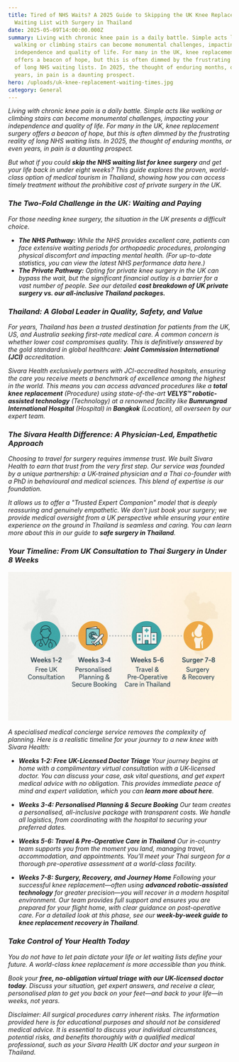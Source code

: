 ```yaml
---
title: Tired of NHS Waits? A 2025 Guide to Skipping the UK Knee Replacement
  Waiting List with Surgery in Thailand
date: 2025-05-09T14:00:00.000Z
summary: Living with chronic knee pain is a daily battle. Simple acts like
  walking or climbing stairs can become monumental challenges, impacting your
  independence and quality of life. For many in the UK, knee replacement surgery
  offers a beacon of hope, but this is often dimmed by the frustrating reality
  of long NHS waiting lists. In 2025, the thought of enduring months, or even
  years, in pain is a daunting prospect.
hero: /uploads/uk-knee-replacement-waiting-times.jpg
category: General
---
```

*Living with chronic knee pain is a daily battle. Simple acts like walking or climbing stairs can become monumental challenges, impacting your independence and quality of life. For many in the UK, knee replacement surgery offers a beacon of hope, but this is often dimmed by the frustrating reality of long NHS waiting lists. In 2025, the thought of enduring months, or even years, in pain is a daunting prospect.*

*But what if you could **skip the NHS waiting list for knee surgery** and get your life back in under eight weeks? This guide explores the proven, world-class option of medical tourism in Thailand, showing how you can access timely treatment without the prohibitive cost of private surgery in the UK.*

### ***The Two-Fold Challenge in the UK: Waiting and Paying***

*For those needing knee surgery, the situation in the UK presents a difficult choice.*

* ***The NHS Pathway:** While the NHS provides excellent care, patients can face extensive waiting periods for orthopaedic procedures, prolonging physical discomfort and impacting mental health. (For up-to-date statistics, you can view the latest NHS performance data here.)*
* ***The Private Pathway:** Opting for private knee surgery in the UK can bypass the wait, but the significant financial outlay is a barrier for a vast number of people. See our detailed **cost breakdown of UK private surgery vs. our all-inclusive Thailand packages.***

### ***Thailand: A Global Leader in Quality, Safety, and Value***

*For years, Thailand has been a trusted destination for patients from the UK, US, and Australia seeking first-rate medical care. A common concern is whether lower cost compromises quality. This is definitively answered by the gold standard in global healthcare: **Joint Commission International (JCI)** accreditation.*

*Sivara Health exclusively partners with JCI-accredited hospitals, ensuring the care you receive meets a benchmark of excellence among the highest in the world. This means you can access advanced procedures like a **total knee replacement** (Procedure) using state-of-the-art **VELYS™ robotic-assisted technology** (Technology) at a renowned facility like **Bumrungrad International Hospital** (Hospital) in **Bangkok** (Location), all overseen by our expert team.*

### ***The Sivara Health Difference: A Physician-Led, Empathetic Approach***

*Choosing to travel for surgery requires immense trust. We built Sivara Health to earn that trust from the very first step. Our service was founded by a unique partnership: a UK-trained physician and a Thai co-founder with a PhD in behavioural and medical sciences. This blend of expertise is our foundation.*

*It allows us to offer a "Trusted Expert Companion" model that is deeply reassuring and genuinely empathetic. We don’t just book your surgery; we provide medical oversight from a UK perspective while ensuring your entire experience on the ground in Thailand is seamless and caring. You can learn more about this in our guide to **safe surgery in Thailand**.*

### ***Your Timeline: From UK Consultation to Thai Surgery in Under 8 Weeks***

![sivara health timeline](/uploads/sivara-health-timeline.jpg "sivara health timeline")

*A specialised medical concierge service removes the complexity of planning. Here is a realistic timeline for your journey to a new knee with Sivara Health:*

* ***Weeks 1-2: Free UK-Licensed Doctor Triage** Your journey begins at home with a complimentary virtual consultation with a UK-licensed doctor. You can discuss your case, ask vital questions, and get expert medical advice with no obligation. This provides immediate peace of mind and expert validation, which you can **learn more about here**.*


* ***Weeks 3-4: Personalised Planning & Secure Booking** Our team creates a personalised, all-inclusive package with transparent costs. We handle all logistics, from coordinating with the hospital to securing your preferred dates.*


* ***Weeks 5-6: Travel & Pre-Operative Care in Thailand** Our in-country team supports you from the moment you land, managing travel, accommodation, and appointments. You’ll meet your Thai surgeon for a thorough pre-operative assessment at a world-class facility.*


* ***Weeks 7-8: Surgery, Recovery, and Journey Home** Following your successful knee replacement—often using **advanced robotic-assisted technology** for greater precision—you will recover in a modern hospital environment. Our team provides full support and ensures you are prepared for your flight home, with clear guidance on post-operative care. For a detailed look at this phase, see our **week-by-week guide to knee replacement recovery in Thailand**.*



### ***Take Control of Your Health Today***

*You do not have to let pain dictate your life or let waiting lists define your future. A world-class knee replacement is more accessible than you think.*

*Book your **free, no-obligation virtual triage with our UK-licensed doctor today**. Discuss your situation, get expert answers, and receive a clear, personalised plan to get you back on your feet—and back to your life—in weeks, not years.*



*Disclaimer: All surgical procedures carry inherent risks. The information provided here is for educational purposes and should not be considered medical advice. It is essential to discuss your individual circumstances, potential risks, and benefits thoroughly with a qualified medical professional, such as your Sivara Health UK doctor and your surgeon in Thailand.*
